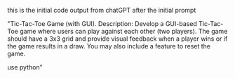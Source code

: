 this is the initial code output from chatGPT after the initial prompt

"Tic-Tac-Toe Game (with GUI).
Description: Develop a GUI-based Tic-Tac-Toe game where users can play against each other (two players). The game should have a 3x3 grid and provide visual feedback when a player wins or if the game results in a draw. You may also include a feature to reset the game.



use python"
